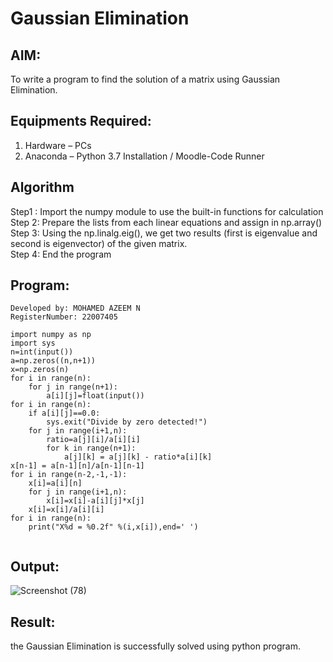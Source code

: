 # Gaussian Elimination

## AIM:
To write a program to find the solution of a matrix using Gaussian Elimination.

## Equipments Required:
1. Hardware – PCs
2. Anaconda – Python 3.7 Installation / Moodle-Code Runner

## Algorithm
Step1 :
Import the numpy module to use the built-in functions for calculation
<br>
Step 2:
Prepare the lists from each linear equations and assign in np.array()
<br>
Step 3:
Using the np.linalg.eig(), we get two results (first is eigenvalue and second is eigenvector) of the
given matrix.
<br>
Step 4:
End the program

## Program:
```
Developed by: MOHAMED AZEEM N
RegisterNumber: 22007405

import numpy as np
import sys
n=int(input())
a=np.zeros((n,n+1))
x=np.zeros(n)
for i in range(n):
    for j in range(n+1):
        a[i][j]=float(input())
for i in range(n):
    if a[i][j]==0.0:
        sys.exit("Divide by zero detected!")
    for j in range(i+1,n):
        ratio=a[j][i]/a[i][i]
        for k in range(n+1):
            a[j][k] = a[j][k] - ratio*a[i][k]
x[n-1] = a[n-1][n]/a[n-1][n-1]
for i in range(n-2,-1,-1):
    x[i]=a[i][n]
    for j in range(i+1,n):
        x[i]=x[i]-a[i][j]*x[j]
    x[i]=x[i]/a[i][i]
for i in range(n):
    print("X%d = %0.2f" %(i,x[i]),end=' ')
    
```

## Output:

![Screenshot (78)](https://user-images.githubusercontent.com/121040764/213400208-d4352552-4fe8-4dc1-a60a-6ff199b4586f.png)


## Result:
the Gaussian Elimination  is successfully solved using python program.

